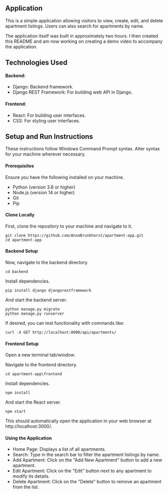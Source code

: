 ## Application

This is a simple application allowing visitors to view, create, edit, and delete apartment listings. Users can also search for apartments by name.

The application itself was built in approximately two hours. I then created this README and am now working on creating a demo video to accompany the application.

## Technologies Used

#### Backend:

- Django: Backend framework.
- Django REST Framework: For building web API in Django.

#### Frontend:

- React: For building user interfaces.
- CSS: For styling user interfaces.

## Setup and Run Instructions

These instructions follow Windows Command Prompt syntax. Alter syntax for your machine wherever necessary.

#### Prerequisites

Ensure you have the following installed on your machine.

- Python (version 3.8 or higher)
- Node.js (version 14 or higher)
- Git
- Pip

#### Clone Locally

First, clone the repository to your machine and navigate to it.

```
git clone https://github.com/AnnaBrunkhorst/apartment-app.git
cd apartment-app
```

#### Backend Setup

Now, navigate to the backend directory.

```
cd backend
```

Install dependencies.

```
pip install django djangorestframework
```

And start the backend server.

```
python manage.py migrate
python manage.py runserver
```

If desired, you can test functionality with commands like:

```
curl -X GET http://localhost:8000/api/apartments/
```

#### Frontend Setup

Open a new terminal tab/window.

Navigate to the frontend directory.

```
cd apartment-app\frontend
```

Install dependencies.

```
npm install
```

And start the React server.

```
npm start
```

This should automatically open the application in your web browser at http://localhost:3000/.

#### Using the Application

- Home Page: Displays a list of all apartments.
- Search: Type in the search bar to filter the apartment listings by name.
- Add Apartment: Click on the "Add New Apartment" button to add a new apartment.
- Edit Apartment: Click on the "Edit" button next to any apartment to modify its details.
- Delete Apartment: Click on the "Delete" button to remove an apartment from the list.